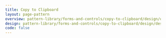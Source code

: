 ```yaml
---
title: Copy to Clipboard
layout: page-pattern
overview: pattern-library/forms-and-controls/copy-to-clipboard/design/overview.md
design: pattern-library/forms-and-controls/copy-to-clipboard/design/design.md
code: false
---
```

